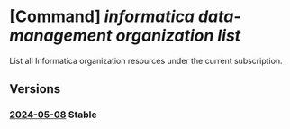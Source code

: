 # [Command] _informatica data-management organization list_

List all Informatica organization resources under the current subscription.

## Versions

### [2024-05-08](/Resources/mgmt-plane/L3N1YnNjcmlwdGlvbnMve30vcHJvdmlkZXJzL2luZm9ybWF0aWNhLmRhdGFtYW5hZ2VtZW50L29yZ2FuaXphdGlvbnM=/2024-05-08.xml) **Stable**

<!-- mgmt-plane /subscriptions/{}/providers/informatica.datamanagement/organizations 2024-05-08 -->
<!-- mgmt-plane /subscriptions/{}/resourcegroups/{}/providers/informatica.datamanagement/organizations 2024-05-08 -->
